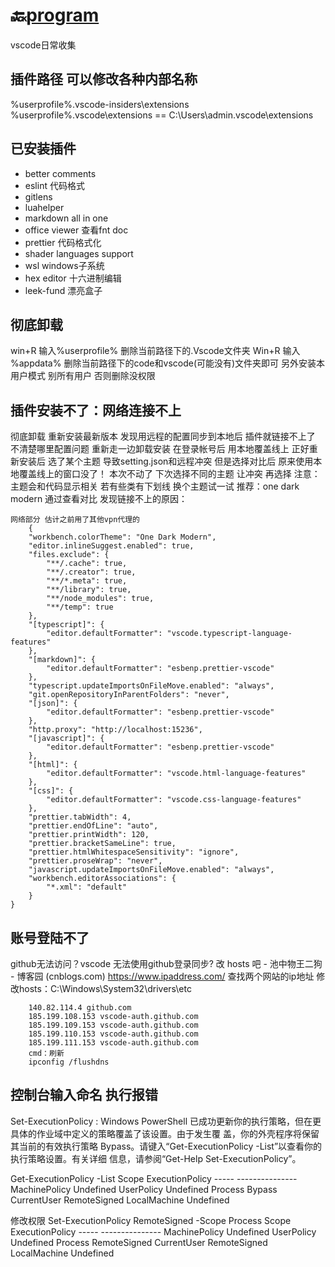 # 🔙[program](/README?id=🔸program)
vscode日常收集


## 插件路径   可以修改各种内部名称
%userprofile%.vscode-insiders\extensions
%userprofile%.vscode\extensions  == C:\Users\admin\.vscode\extensions


## 已安装插件
- better comments  
- eslint  代码格式
- gitlens
- luahelper 
- markdown all in one
- office viewer  查看fnt doc
- prettier 代码格式化
- shader languages support
- wsl  windows子系统
- hex editor  十六进制编辑
- leek-fund 漂亮盒子



## 彻底卸载
win+R 输入%userprofile%
删除当前路径下的.Vscode文件夹
Win+R 输入 %appdata%
删除当前路径下的code和vscode(可能没有)文件夹即可
另外安装本用户模式 别所有用户 否则删除没权限



## 插件安装不了：网络连接不上
彻底卸载 重新安装最新版本
  发现用远程的配置同步到本地后 插件就链接不上了 不清楚哪里配置问题
  重新走一边卸载安装 在登录帐号后 用本地覆盖线上 
正好重新安装后 选了某个主题 导致setting.json和远程冲突
但是选择对比后  原来使用本地覆盖线上的窗口没了！ 本次不动了 下次选择不同的主题 让冲突 再选择
注意：主题会和代码显示相关  若有些类有下划线 换个主题试一试  推荐：one dark modern
通过查看对比 发现链接不上的原因：  
```
网络部分 估计之前用了其他vpn代理的 
    {
    "workbench.colorTheme": "One Dark Modern",
    "editor.inlineSuggest.enabled": true,
    "files.exclude": {
        "**/.cache": true,
        "**/.creator": true,
        "**/*.meta": true,
        "**/library": true,
        "**/node_modules": true,
        "**/temp": true
    },
    "[typescript]": {
        "editor.defaultFormatter": "vscode.typescript-language-features"
    },
    "[markdown]": {
        "editor.defaultFormatter": "esbenp.prettier-vscode"
    },
    "typescript.updateImportsOnFileMove.enabled": "always",
    "git.openRepositoryInParentFolders": "never",
    "[json]": {
        "editor.defaultFormatter": "esbenp.prettier-vscode"
    },  
    "http.proxy": "http://localhost:15236",
    "[javascript]": {
        "editor.defaultFormatter": "esbenp.prettier-vscode"
    },
    "[html]": {
        "editor.defaultFormatter": "vscode.html-language-features"
    },
    "[css]": {
        "editor.defaultFormatter": "vscode.css-language-features"
    },
    "prettier.tabWidth": 4,
    "prettier.endOfLine": "auto",
    "prettier.printWidth": 120,
    "prettier.bracketSameLine": true,
    "prettier.htmlWhitespaceSensitivity": "ignore",
    "prettier.proseWrap": "never",
    "javascript.updateImportsOnFileMove.enabled": "always",
    "workbench.editorAssociations": {
        "*.xml": "default"
    }
}
```


## 账号登陆不了
github无法访问？vscode 无法使用github登录同步? 改 hosts 吧 - 池中物王二狗 - 博客园 (cnblogs.com)
https://www.ipaddress.com/   查找两个网站的ip地址
修改hosts：C:\Windows\System32\drivers\etc
```
	140.82.114.4 github.com
    185.199.108.153 vscode-auth.github.com 
    185.199.109.153 vscode-auth.github.com 
    185.199.110.153 vscode-auth.github.com 
    185.199.111.153 vscode-auth.github.com 
    cmd：刷新
    ipconfig /flushdns
```



## 控制台输入命名 执行报错
Set-ExecutionPolicy : Windows PowerShell 已成功更新你的执行策略，但在更具体的作业域中定义的策略覆盖了该设置。由于发生覆
盖，你的外壳程序将保留其当前的有效执行策略 Bypass。请键入“Get-ExecutionPolicy -List”以查看你的执行策略设置。有关详细
信息，请参阅“Get-Help Set-ExecutionPolicy”。

Get-ExecutionPolicy -List
Scope ExecutionPolicy
        ----- ---------------
MachinePolicy       Undefined
   UserPolicy       Undefined
      Process          Bypass
  CurrentUser    RemoteSigned
 LocalMachine       Undefined

修改权限
Set-ExecutionPolicy RemoteSigned -Scope Process
Scope ExecutionPolicy
        ----- ---------------
MachinePolicy       Undefined
   UserPolicy       Undefined
      Process    RemoteSigned
  CurrentUser    RemoteSigned
 LocalMachine       Undefined














